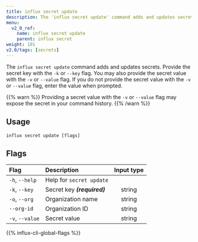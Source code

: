 ```yaml
---
title: influx secret update
description: The 'influx secret update' command adds and updates secrets.
menu:
  v2_0_ref:
    name: influx secret update
    parent: influx secret
weight: 101
v2.0/tags: [secrets]
---
```


The `influx secret update` command adds and updates secrets.
Provide the secret key with the `-k` or `--key` flag.
You may also provide the secret value with the `-v` or `--value` flag.
If you do not provide the secret value with the `-v` or `--value` flag,
enter the value when prompted.

{{% warn %}}
Providing a secret value with the `-v` or `--value` flag may expose the secret
in your command history.
{{% /warn %}}

## Usage
```
influx secret update [flags]
```

## Flags
| Flag            | Description                 | Input type |
|:----            |:-----------                 |:----------:|
| `-h`, `--help`  | Help for `secret update`    |            |
| `-k`, `--key`   | Secret key _**(required)**_ | string     |
| `-o`, `--org`   | Organization name           | string     |
| `--org-id`      | Organization ID             | string     |
| `-v`, `--value` | Secret value                | string     |

{{% influx-cli-global-flags %}}

